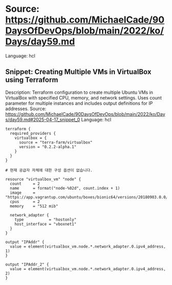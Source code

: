 # Source: https://github.com/MichaelCade/90DaysOfDevOps/blob/main/2022/ko/Days/day59.md
Language: hcl

## Snippet: Creating Multiple VMs in VirtualBox using Terraform
Description: Terraform configuration to create multiple Ubuntu VMs in VirtualBox with specified CPU, memory, and network settings. Uses count parameter for multiple instances and includes output definitions for IP addresses.
Source: https://github.com/MichaelCade/90DaysOfDevOps/blob/main/2022/ko/Days/day59.md#2025-04-17_snippet_0
Language: hcl

```hcl
terraform {
  required_providers {
    virtualbox = {
      source = "terra-farm/virtualbox"
      version = "0.2.2-alpha.1"
    }
  }
}

# 현재 공급자 자체에 대한 구성 옵션이 없습니다.

resource "virtualbox_vm" "node" {
  count     = 2
  name      = format("node-%02d", count.index + 1)
  image     = "https://app.vagrantup.com/ubuntu/boxes/bionic64/versions/20180903.0.0/providers/virtualbox.box"
  cpus      = 2
  memory    = "512 mib"

  network_adapter {
    type           = "hostonly"
    host_interface = "vboxnet1"
  }
}

output "IPAddr" {
  value = element(virtualbox_vm.node.*.network_adapter.0.ipv4_address, 1)
}

output "IPAddr_2" {
  value = element(virtualbox_vm.node.*.network_adapter.0.ipv4_address, 2)
}
```